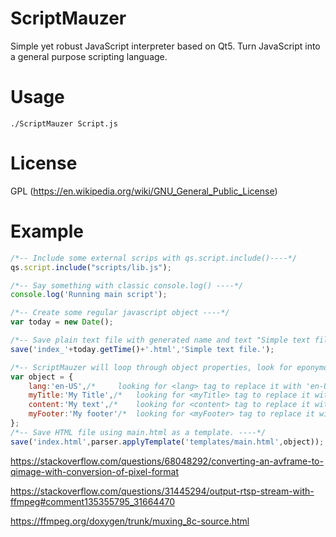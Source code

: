 # ScriptMauzer

Simple yet robust JavaScript interpreter based on Qt5. Turn JavaScript into a general purpose scripting language. 

# Usage
```
./ScriptMauzer Script.js
```
# License
GPL (https://en.wikipedia.org/wiki/GNU_General_Public_License)

# Example

```javascript
/*-- Include some external scrips with qs.script.include()----*/
qs.script.include("scripts/lib.js");

/*-- Say something with classic console.log() ----*/
console.log('Running main script');

/*-- Create some regular javascript object ----*/
var today = new Date();	

/*-- Save plain text file with generated name and text "Simple text file" ----*/
save('index_'+today.getTime()+'.html','Simple text file.');

/*-- ScriptMauzer will loop through object properties, look for eponymous tags in template, replace them with corresponding property content ----*/
var object = {
	lang:'en-US',/* 	looking for <lang> tag to replace it with 'en-US'*/
	myTitle:'My Title',/* 	looking for <myTitle> tag to replace it with 'My Title' text*/
	content:'My text',/* 	looking for <content> tag to replace it with 'My text'*/
	myFooter:'My footer'/* 	looking for <myFooter> tag to replace it with 'My footer' text*/
};
/*-- Save HTML file using main.html as a template. ----*/
save('index.html',parser.applyTemplate('templates/main.html',object));
```


https://stackoverflow.com/questions/68048292/converting-an-avframe-to-qimage-with-conversion-of-pixel-format

https://stackoverflow.com/questions/31445294/output-rtsp-stream-with-ffmpeg#comment135355795_31664470

https://ffmpeg.org/doxygen/trunk/muxing_8c-source.html

